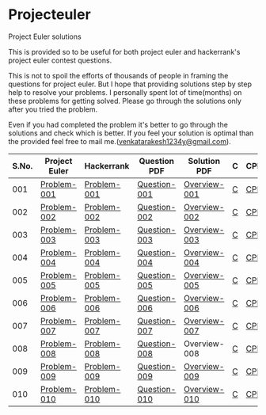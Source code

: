 # Projecteuler
Project Euler solutions

This is provided so to be useful for both project euler and hackerrank's project euler contest questions.

This is not to spoil the efforts of thousands of people in framing the questions for project euler. But I hope that providing solutions step by step help to resolve your problems. I personally spent lot of time(months) on these problems for getting solved. Please go through the solutions only after you tried the problem. 

Even if you had completed the problem it's better to go through the solutions and check which is better. If you feel your solution is optimal than the provided feel free to mail me.(venkatarakesh1234y@gmail.com).



|S.No.|Project Euler|Hackerrank|Question PDF|Solution PDF|C|CPP|Jave|Python|
| - | - | - | - | - | - | - | - | - |
|001|[Problem-001](https://projecteuler.net/problem=1)|[Problem-001](https://www.hackerrank.com/contests/projecteuler/challenges/euler001/problem)|[Question-001](https://github.com/yvrakesh/Project-Euler-Solutions-C-CPP-Java-Python/blob/master/p001/question.pdf)|[Overview-001](https://github.com/yvrakesh/Project-Euler-Solutions-C-CPP-Java-Python/blob/master/p001/Overview.pdf)|[C](https://github.com/yvrakesh/Project-Euler-Solutions-C-CPP-Java-Python/blob/master/p001/file.c)|[CPP](https://github.com/yvrakesh/Project-Euler-Solutions-C-CPP-Java-Python/blob/master/p001/file.cpp)|[Java](https://github.com/yvrakesh/Project-Euler-Solutions-C-CPP-Java-Python/blob/master/p001/file.java)|[Python](https://github.com/yvrakesh/Project-Euler-Solutions-C-CPP-Java-Python/blob/master/p001/file.py)|
|002|[Problem-002](https://projecteuler.net/problem=2)|[Problem-002](https://www.hackerrank.com/contests/projecteuler/challenges/euler002/problem)|[Question-002](https://github.com/yvrakesh/Project-Euler-Solutions-C-CPP-Java-Python/blob/master/p002/question.pdf)|[Overview-002](https://github.com/yvrakesh/Project-Euler-Solutions-C-CPP-Java-Python/blob/master/p002/Overview.pdf)|[C](https://github.com/yvrakesh/Project-Euler-Solutions-C-CPP-Java-Python/blob/master/p002/file.c)|[CPP](https://github.com/yvrakesh/Project-Euler-Solutions-C-CPP-Java-Python/blob/master/p002/file.cpp)|[Java](https://github.com/yvrakesh/Project-Euler-Solutions-C-CPP-Java-Python/blob/master/p002/file.java)|[Python](https://github.com/yvrakesh/Project-Euler-Solutions-C-CPP-Java-Python/blob/master/p002/file.py)|
|003|[Problem-003](https://projecteuler.net/problem=3)|[Problem-003](https://www.hackerrank.com/contests/projecteuler/challenges/euler003/problem)|[Question-003](https://github.com/yvrakesh/Project-Euler-Solutions-C-CPP-Java-Python/blob/master/p003/question.pdf)|[Overview-003](https://github.com/yvrakesh/Project-Euler-Solutions-C-CPP-Java-Python/blob/master/p003/Overview.pdf)|[C](https://github.com/yvrakesh/Project-Euler-Solutions-C-CPP-Java-Python/blob/master/p003/file.c)|[CPP](https://github.com/yvrakesh/Project-Euler-Solutions-C-CPP-Java-Python/blob/master/p003/file.cpp)|[Java](https://github.com/yvrakesh/Project-Euler-Solutions-C-CPP-Java-Python/blob/master/p003/file.java)|[Python](https://github.com/yvrakesh/Project-Euler-Solutions-C-CPP-Java-Python/blob/master/p003/file.py)|
|004|[Problem-004](https://projecteuler.net/problem=4)|[Problem-004](https://www.hackerrank.com/contests/projecteuler/challenges/euler004/problem)|[Question-004](https://github.com/yvrakesh/Project-Euler-Solutions-C-CPP-Java-Python/blob/master/p004/question.pdf)|[Overview-004](https://github.com/yvrakesh/Project-Euler-Solutions-C-CPP-Java-Python/blob/master/p004/Overview.pdf)|[C](https://github.com/yvrakesh/Project-Euler-Solutions-C-CPP-Java-Python/blob/master/p004/file.c)|[CPP](https://github.com/yvrakesh/Project-Euler-Solutions-C-CPP-Java-Python/blob/master/p004/file.cpp)|[Java](https://github.com/yvrakesh/Project-Euler-Solutions-C-CPP-Java-Python/blob/master/p004/file.java)|[Python](https://github.com/yvrakesh/Project-Euler-Solutions-C-CPP-Java-Python/blob/master/p004/file.py)|
|005|[Problem-005](https://projecteuler.net/problem=5)|[Problem-005](https://www.hackerrank.com/contests/projecteuler/challenges/euler005/problem)|[Question-005](https://github.com/yvrakesh/Project-Euler-Solutions-C-CPP-Java-Python/blob/master/p005/question.pdf)|[Overview-005](https://github.com/yvrakesh/Project-Euler-Solutions-C-CPP-Java-Python/blob/master/p005/Overview.pdf)|[C](https://github.com/yvrakesh/Project-Euler-Solutions-C-CPP-Java-Python/blob/master/p005/file.c)|[CPP](https://github.com/yvrakesh/Project-Euler-Solutions-C-CPP-Java-Python/blob/master/p005/file.cpp)|[Java](https://github.com/yvrakesh/Project-Euler-Solutions-C-CPP-Java-Python/blob/master/p005/file.java)|[Python](https://github.com/yvrakesh/Project-Euler-Solutions-C-CPP-Java-Python/blob/master/p005/file.py)|
|006|[Problem-006](https://projecteuler.net/problem=6)|[Problem-006](https://www.hackerrank.com/contests/projecteuler/challenges/euler006/problem)|[Question-006](https://github.com/yvrakesh/Project-Euler-Solutions-C-CPP-Java-Python/blob/master/p006/question.pdf)|[Overview-006](https://github.com/yvrakesh/Project-Euler-Solutions-C-CPP-Java-Python/blob/master/p006/Overview.pdf)|[C](https://github.com/yvrakesh/Project-Euler-Solutions-C-CPP-Java-Python/blob/master/p006/file.c)|[CPP](https://github.com/yvrakesh/Project-Euler-Solutions-C-CPP-Java-Python/blob/master/p006/file.cpp)|[Java](https://github.com/yvrakesh/Project-Euler-Solutions-C-CPP-Java-Python/blob/master/p006/file.java)|[Python](https://github.com/yvrakesh/Project-Euler-Solutions-C-CPP-Java-Python/blob/master/p006/file.py)|
|007|[Problem-007](https://projecteuler.net/problem=7)|[Problem-007](https://www.hackerrank.com/contests/projecteuler/challenges/euler007/problem)|[Question-007](https://github.com/yvrakesh/Project-Euler-Solutions-C-CPP-Java-Python/blob/master/p007/question.pdf)|[Overview-007](https://github.com/yvrakesh/Project-Euler-Solutions-C-CPP-Java-Python/blob/master/p007/Overview.pdf)|[C](https://github.com/yvrakesh/Project-Euler-Solutions-C-CPP-Java-Python/blob/master/p007/file.c)|[CPP](https://github.com/yvrakesh/Project-Euler-Solutions-C-CPP-Java-Python/blob/master/p007/file.cpp)|[Java](https://github.com/yvrakesh/Project-Euler-Solutions-C-CPP-Java-Python/blob/master/p007/file.java)|[Python](https://github.com/yvrakesh/Project-Euler-Solutions-C-CPP-Java-Python/blob/master/p007/file.py)|
|008|[Problem-008](https://projecteuler.net/problem=8)|[Problem-008](https://www.hackerrank.com/contests/projecteuler/challenges/euler008/problem)|[Question-008](https://github.com/yvrakesh/Project-Euler-Solutions-C-CPP-Java-Python/blob/master/p008/question.pdf)|Overview-008|[C](https://github.com/yvrakesh/Project-Euler-Solutions-C-CPP-Java-Python/blob/master/p008/file.c)|[CPP](https://github.com/yvrakesh/Project-Euler-Solutions-C-CPP-Java-Python/blob/master/p008/file.cpp)|[Java](https://github.com/yvrakesh/Project-Euler-Solutions-C-CPP-Java-Python/blob/master/p008/file.java)|[Python](https://github.com/yvrakesh/Project-Euler-Solutions-C-CPP-Java-Python/blob/master/p008/file.py)|
|009|[Problem-009](https://projecteuler.net/problem=9)|[Problem-009](https://www.hackerrank.com/contests/projecteuler/challenges/euler009/problem)|[Question-009](https://github.com/yvrakesh/Project-Euler-Solutions-C-CPP-Java-Python/blob/master/p009/question.pdf)|[Overview-009](https://github.com/yvrakesh/Project-Euler-Solutions-C-CPP-Java-Python/blob/master/p009/Overview.pdf)|[C](https://github.com/yvrakesh/Project-Euler-Solutions-C-CPP-Java-Python/blob/master/p009/file.c)|[CPP](https://github.com/yvrakesh/Project-Euler-Solutions-C-CPP-Java-Python/blob/master/p009/file.cpp)|[Java](https://github.com/yvrakesh/Project-Euler-Solutions-C-CPP-Java-Python/blob/master/p009/file.java)|[Python](https://github.com/yvrakesh/Project-Euler-Solutions-C-CPP-Java-Python/blob/master/p009/file.py)|
|010|[Problem-010](https://projecteuler.net/problem=10)|[Problem-010](https://www.hackerrank.com/contests/projecteuler/challenges/euler010/problem)|[Question-010](https://github.com/yvrakesh/Project-Euler-Solutions-C-CPP-Java-Python/blob/master/p010/question.pdf)|[Overview-010](https://github.com/yvrakesh/Project-Euler-Solutions-C-CPP-Java-Python/blob/master/p010/Overview.pdf)|[C](https://github.com/yvrakesh/Project-Euler-Solutions-C-CPP-Java-Python/blob/master/p010/file.c)|[CPP](https://github.com/yvrakesh/Project-Euler-Solutions-C-CPP-Java-Python/blob/master/p010/file.cpp)|[Java](https://github.com/yvrakesh/Project-Euler-Solutions-C-CPP-Java-Python/blob/master/p010/file.java)|[Python](https://github.com/yvrakesh/Project-Euler-Solutions-C-CPP-Java-Python/blob/master/p010/file.py)|
